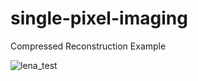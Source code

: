 # single-pixel-imaging
Compressed Reconstruction Example

![lena_test](https://github.com/yaroslavorl/single-pixel-imaging/assets/86613224/edddf942-d21d-4c85-a7af-810ed09525e1)
